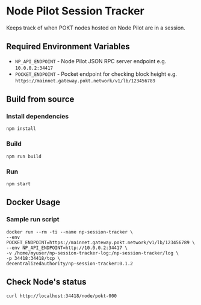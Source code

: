 # Node Pilot Session Tracker
Keeps track of when POKT nodes hosted on Node Pilot are in a session.

## Required Environment Variables
* `NP_API_ENDPOINT` - Node Pilot JSON RPC server endpoint e.g. `10.0.0.2:34417`
* `POCKET_ENDPOINT` - Pocket endpoint for checking block height e.g. `https://mainnet.gateway.pokt.network/v1/lb/123456789`

## Build from source

### Install dependencies
```
npm install
```

### Build
```
npm run build
```

### Run
```
npm start
```

## Docker Usage

### Sample run script
```
docker run --rm -ti --name np-session-tracker \
--env POCKET_ENDPOINT=https://mainnet.gateway.pokt.network/v1/lb/123456789 \
--env NP_API_ENDPOINT=http://10.0.0.2:34417 \
-v /home/myuser/np-session-tracker-log:/np-session-tracker/log \
-p 34418:34418/tcp \
decentralizedauthority/np-session-tracker:0.1.2
```

## Check Node's status
```
curl http://localhost:34418/node/pokt-000
```
